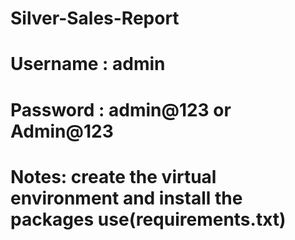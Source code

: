 # Silver-Sales-Report
# Username : admin
# Password : admin@123 or Admin@123
# Notes: create the virtual environment and install the packages use(requirements.txt)
